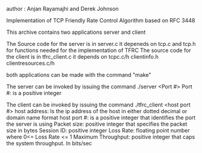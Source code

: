 author : Anjan Rayamajhi and Derek Johnson

Implementation of TCP Friendly Rate Control Algorithm based on RFC 3448 

This archive contains two applications server and client

The Source code for the server is in server.c it depeneds on tcp.c and tcp.h for functions needed for the implementation of TFRC
The source code for the client is in tfrc_client.c it depends on tcpc.c/h clientinfo.h clientresources.c/h

both applications can be made with the command "make"

The server can be invoked by issuing the command
./server <Port #>
	Port #: is a positive integer

The client can be invoked by issuing the command
./tfrc_client <host address> <host port #> <Packet Size> <Session ID> <Loss Rate> <Maximum Throughput>
	host address: Is the ip address of the host in either dotted decimal or domain name format
	host port #: is a positive integer that identifies the port the server is using
	Packet size: positive integer that specifies the packet size in bytes
	Session ID: positive integer
	Loss Rate: floating point number where 0<= Loss Rate <= 1
	Maximum Throughput: positive integer that caps the system throughput. In bits/sec
